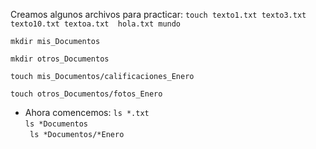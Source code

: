 
Creamos algunos archivos para practicar:
```touch texto1.txt texto3.txt texto10.txt textoa.txt  hola.txt mundo```  

``` mkdir mis_Documentos ```  

``` mkdir otros_Documentos ```  

``` touch mis_Documentos/calificaciones_Enero ```  

``` touch otros_Documentos/fotos_Enero ```  

* Ahora comencemos:
``` ls *.txt ```  
``` ls *Documentos ```  
``` ls *Documentos/*Enero```  



